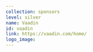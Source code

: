 ```yaml
---
collection: sponsors
level: silver
name: Vaadin
id: vaadin
link: https://vaadin.com/home/
logo_image:
---
```

